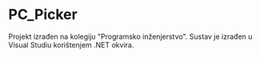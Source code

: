 # PC_Picker
Projekt izrađen na kolegiju "Programsko inženjerstvo". Sustav je izrađen u Visual Studiu korištenjem .NET okvira.
